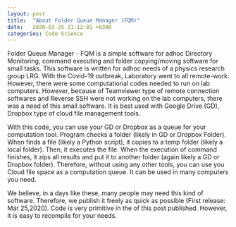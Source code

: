 ```yaml
---
layout: post
title:  "About Folder Queue Manager (FQM)"
date:   2020-03-25 21:12:01 +0300
categories: Code Science
---
```


Folder Queue Manager - FQM is a simple software for adhoc Directory Monitoring, command executing and folder copying/moving software for small tasks. This software is written for adhoc needs of a physics research group LRG. With the Covid-19 outbreak, Laboratory went to all remote-work. However, there were some computational codes needed to run on lab computers. However, because of Teamviewer type of remote connection softwares and Reverse SSH were not working on the lab computers, there was a need of this small software. It is best used with Google Drive (GD), Dropbox type of cloud file management tools.

With this code, you can use your GD or Dropbox as a queue for your computation tool. Program checks a folder (likely in GD or Dropbox Folder). When finds a file (likely a Python script), it copies to a temp folder (likely a local folder). Then, it executes the file. When the execution of command finishes, it zips all results and put it to another folder (again likely a GD or Dropbox folder). Therefore, without using any other tools, you can use you Cloud file space as a computation queue. It can be used in many computers you need.

We believe, in a days like these, many people may need this kind of software. Therefore, we publish it freely as quick as possible (First release: Mar 25,2020). Code is very primitive in the of this post published. However, it is easy to recompile for your needs.
